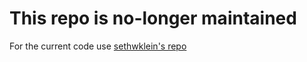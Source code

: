 # This repo is no-longer maintained

For the current code use [sethwklein's repo](https://github.com/sethwklein/gobert)
